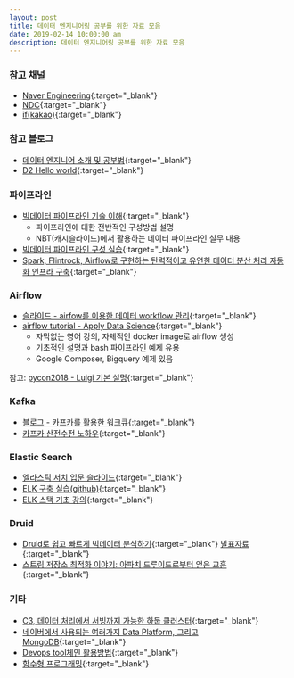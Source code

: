 ```yaml
---
layout: post
title: 데이터 엔지니어링 공부를 위한 자료 모음
date: 2019-02-14 10:00:00 am
description: 데이터 엔지니어링 공부를 위한 자료 모음 
---
```


### 참고 채널
- [Naver Engineering](https://tv.naver.com/naverd2){:target="_blank"}
- [NDC](https://www.youtube.com/channel/UC3ZjKSQX9JJRCjw3aSrBXSg/videos){:target="_blank"}
- [if(kakao)](https://tv.kakao.com/channel/3150758/video){:target="_blank"}

### 참고 블로그
- [데이터 엔지니어 소개 및 공부법](https://github.com/Team-Neighborhood/I-want-to-study-Data-Science/wiki/%EB%8D%B0%EC%9D%B4%ED%84%B0-%EC%97%94%EC%A7%80%EB%8B%88%EC%96%B4){:target="_blank"}
- [D2 Hello world](https://d2.naver.com/helloworld){:target="_blank"}


### 파이프라인

- [빅데이터 파이프라인 기술 이해](https://www.youtube.com/watch?v=UJ_NWhsFPXo&list=PL9mhQYIlKEhdj7yUc5WsQHOJ1RwwEdBGj){:target="_blank"}
    - 파이프라인에 대한 전반적인 구성방법 설명
    - NBT(캐시슬라이드)에서 활용하는 데이터 파이프라인 실무 내용
- [빅데이터 파이프라인 구성 실습](https://www.youtube.com/watch?v=0xwM_PG_DEc&list=PL9mhQYIlKEhfgzvxjzWCRYJ80yeyeii5O){:target="_blank"}
- [Spark, Flintrock, Airflow로 구현하는 탄력적이고 유연한 데이터 분산 처리 자동화 인프라 구축](https://www.youtube.com/watch?v=hVamSQogEuk){:target="_blank"}

### Airflow
- [슬라이드 - airfow를 이용한 데이터 workflow 관리](https://www.slideshare.net/YoungHeonKim1/airflow-workflow?fbclid=IwAR2_MKUq7uTZOeYVKCLVj_xRpflmXFJoi2adnAqSvSO4MMB9NoRP68fYKSM){:target="_blank"}
- [airflow tutorial - Apply Data Science](https://www.applydatascience.com/page2/){:target="_blank"}
    - 자막없는 영어 강의, 자체적인 docker image로 airflow 생성
    - 기초적인 설명과 bash 파이프라인 예제 유용
    - Google Composer, Bigquery 예제 있음

참고: [pycon2018 - Luigi 기본 설명](https://www.youtube.com/watch?v=UOunv9V14cA){:target="_blank"}

### Kafka
- [블로그 - 카프카를 활용한 워크큐](https://www.popit.kr/%EC%B9%B4%ED%94%84%EC%B9%B4%EB%A5%BC-%ED%99%9C%EC%9A%A9%ED%95%9C-%EC%9B%8C%ED%81%AC-%ED%81%90/?fbclid=IwAR3QKA2E2Na4xT8cGFG9V1GXTC_mMP3hKcQ7JO16AosRQPv1ZAQuDFiDsVc){:target="_blank"}
- [카프카 산전수전 노하우](https://tv.kakao.com/channel/3150758/cliplink/391419257?playlistId=209907&metaObjectType=Playlist){:target="_blank"}

### Elastic Search
- [엘라스틱 서치 입문 슬라이드](https://www.slideshare.net/seunghyuneom/elastic-search-52724188){:target="_blank"}
- [ELK 구축 실습(github)](https://github.com/higee/elastic){:target="_blank"}
- [ELK 스택 기초 강의](https://edu.goorm.io/lecture/4013/elk-%EC%8A%A4%ED%83%9D-elasticsearch-logstash-kibana-%EA%B3%BC-%EB%8D%B0%EC%9D%B4%ED%84%B0-%EB%B6%84%EC%84%9D){:target="_blank"}

### Druid

- [Druid로 쉽고 빠르게 빅데이터 분석하기](https://tv.naver.com/v/4580063){:target="_blank"} [발표자료](https://www.slideshare.net/deview/215-druid-119186559){:target="_blank"}
- [스트림 저장소 최적화 이야기: 아파치 드루이드로부터 얻은 교훈](https://tv.naver.com/v/4580103){:target="_blank"}

### 기타
- [C3, 데이터 처리에서 서빙까지 가능한 하둡 클러스터](https://tv.naver.com/v/4580119){:target="_blank"}
- [네이버에서 사용되는 여러가지 Data Platform, 그리고 MongoDB](https://tv.naver.com/v/4578359){:target="_blank"}
- [Devops tool체인 활용방법](https://www.youtube.com/watch?v=TfoUZNEtZKY){:target="_blank"}
- [함수형 프로그래밍](https://www.youtube.com/watch?v=V1u3aqV-qXg&list=PL9mhQYIlKEhcLplXaRG3wTv9K5Jx12HAS){:target="_blank"}







